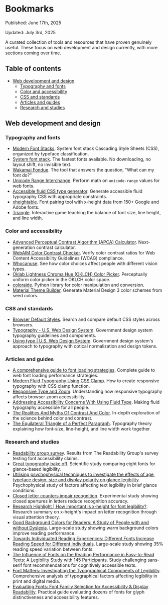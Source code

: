 # Bookmarks

Published: June 17th, 2025

Updated: July 3rd, 2025

A curated collection of tools and resources that have proven genuinely
useful. These focus on web development and design currently, with more
sections coming over time.

## Table of contents

<!-- mtoc-start -->

- [Web development and design](#web-development-and-design)
  - [Typography and fonts](#typography-and-fonts)
  - [Color and accessibility](#color-and-accessibility)
  - [CSS and standards](#css-and-standards)
  - [Articles and guides](#articles-and-guides)
  - [Research and studies](#research-and-studies)

<!-- mtoc-end -->

## Web development and design

### Typography and fonts

- [Modern Font Stacks](https://modernfontstacks.com). System font stack
  Cascading Style Sheets (CSS), organized by typeface classification.
- [System font stack](https://systemfontstack.com). The fastest fonts
  available. No downloading, no layout shift, no invisible text.
- [Wakamai Fondue](https://wakamaifondue.com/). The tool that answers
  the question, "What can my font do?"
- [Unicode Range Interchange](https://www.zachleat.com/unicode-range-interchange).
  Perform math on `unicode-range` values for web fonts.
- [Accessible fluid CSS type generator](https://fluid.style/). Generate
  accessible fluid typography CSS with appropriate constraints.
- [xheightable](https://www.xheightable.com/app/).
  Font pairing tool with x-height data from 150+ Google and Adobe
  fonts.
- [Triangle](https://betterwebtype.com/triangle/). Interactive game
  teaching the balance of font size, line height, and line width.

### Color and accessibility

- [Advanced Perceptual Contrast Algorithm (APCA) Calculator](https://apcacontrast.com).
  Next-generation contrast calculator.
- [WebAIM Color Contrast Checker](https://webaim.org/resources/contrastchecker/).
  Verify color contrast ratios for Web Content Accessibility Guidelines (WCAG) compliance.
- [Whocanuse](https://www.whocanuse.com). See how color choices affect
  people with different vision types.
- [Oklab Lightness Chroma Hue (OKLCH) Color Picker](https://oklch.com).
  Perceptually uniform color picker in the OKLCH color space.
- [coloraide](https://github.com/facelessuser/coloraide). Python
  library for color manipulation and conversion.
- [Material Theme Builder](https://material-foundation.github.io/material-theme-builder/).
  Generate Material Design 3 color schemes from seed colors.

### CSS and standards

- [Browser Default Styles](https://browserdefaultstyles.com/). Search
  and compare default CSS styles across browsers.
- [Typography - U.S. Web Design System](https://designsystem.digital.gov/components/typography).
  Government design system typography guidelines and components.
- [Using type | U.S. Web Design System](https://designsystem.digital.gov/design-tokens/typesetting/overview/).
  Government design system's approach to typography with optical
  normalization and design tokens.

### Articles and guides

- [A comprehensive guide to font loading strategies](https://www.zachleat.com/web/comprehensive-webfonts/).
  Complete guide to web font loading performance strategies.
- [Modern Fluid Typography Using CSS Clamp](https://www.smashingmagazine.com/2022/01/modern-fluid-typography-css-clamp/).
  How to create responsive typography with CSS clamp function.
- [Responsive Type and Zoom](https://adrianroselli.com/2019/12/responsive-type-and-zoom.html).
  Understanding how responsive typography affects browser zoom
  accessibility.
- [Addressing Accessibility Concerns With Using Fluid Type](https://www.smashingmagazine.com/2023/11/addressing-accessibility-concerns-fluid-type/).
  Making fluid typography accessible for all people.
- [The Realities And Myths Of Contrast And Color](https://www.smashingmagazine.com/2022/09/realities-myths-contrast-color/).
  In-depth exploration of the science behind color and contrast.
- [The Equilateral Triangle of a Perfect Paragraph](https://css-tricks.com/equilateral-triangle-perfect-paragraph/).
  Typography theory explaining how font-size, line-height, and line
  width work together.

### Research and studies

- [Readability group survey](https://github.com/thibaudcolas/readability-group-survey).
  Results from The Readability Group's survey testing font
  accessibility claims.
- [Great typography bake off](https://readabilitymatters.org/articles/the-great-typography-bake-off).
  Scientific study comparing eight fonts for glance-based legibility.
- [Utilising psychophysical techniques to investigate the effects of age,
  typeface design, size and display polarity on glance legibility](https://www.tandfonline.com/doi/full/10.1080/00140139.2015.1137637).
  Psychophysical study of factors affecting text legibility in brief
  glance conditions.
- [Closed letter counters impair recognition](https://www.sciencedirect.com/science/article/abs/pii/S0003687022000321).
  Experimental study showing closed apertures in letters reduce recognition accuracy.
- [Research Highlight | How important is x-height for font legibility?](https://readabilitymatters.org/articles/research-highlight-how-important-is-x-height-for-font-legibility).
  Research summary on x-height's impact on letter recognition through visual
  attention theory.
- [Good Background Colors for Readers: A Study of People with and without Dyslexia](https://www.cs.cmu.edu/~jbigham/pubs/pdfs/2017/colors.pdf).
  Large-scale study showing warm background colors improve reading performance.
- [Towards Individuated Reading Experiences: Different Fonts Increase Reading
  Speed for Different Individuals](https://dl.acm.org/doi/10.1145/3502222).
  Large-scale study showing 35% reading speed variation between fonts.
- [The Influence of Fonts on the Reading Performance in Easy-to-Read Texts:
  A Legibility Study with 145 Participants](https://direct.mit.edu/desi/article-abstract/39/3/30/116623/The-Influence-of-Fonts-on-the-Reading-Performance).
  Study challenging sans-serif font recommendations for cognitively
  accessible texts.
- [Font Matters: Investigating the Typographical Components of
  Legibility](https://rsisinternational.org/journals/ijriss/articles/font-matters-investigating-the-typographical-components-of-legibility/).
  Comprehensive analysis of typographical factors affecting legibility
  in print and digital media.
- [Evaluating Fonts: Font Family Selection for Accessibility & Display
  Readability](https://www.researchgate.net/publication/338149302_Evaluating_Fonts_Font_Family_Selection_for_Accessibility_Display_Readability).
  Practical guide evaluating dozens of fonts for glyph distinctiveness and
  accessibility features.
